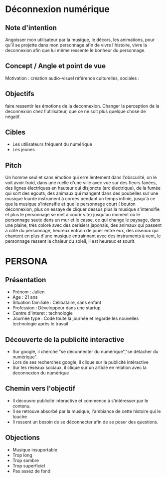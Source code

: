 # Déconnexion numérique 


## Note d'intention

Angoisser mon utilisateur par la musique, le décors, les animations, pour qu'il se projette dans mon personnage afin de vivre l'histoire, vivre la deconnexion afin que lui même ressente le bonheur du personnage.

## Concept / Angle et point de vue

Motivation : création audio-visuel
référence culturelles, sociales : 

## Objectifs 

faire ressentir les émotions de la deconnexion.
Changer la perception de la deconnexion chez l'utilisateur, que ce ne soit plus quelque chose de négatif.

## Cibles

- Les utilisateurs fréquent du numérique
- Les jeunes


## Pitch

Un homme seul et sans émotion qui erre lentement dans l'obscurité, on le voit avoir froid, dans une ruelle d'une ville avec vue sur des fleurs fanées, des lignes électriques en hauteur qui disjoncte (arc électrique), de la fumée qui sort des egouts, des animaux qui mangent dans des poubelles sur une musique lourde instrument à cordes pendant un temps infinie, jusqu'à ce que la musique s'intensifie et que le personnage court ( bouton déconnexion, plus on essaye de cliquer dessus plus la musique s'intensifie et plus le personnage se met à courir vite) jusqu'au moment où le personnage saute dans un mur et le casse, ce qui change le paysage, dans une plaine, très coloré avec des cerisiers japonais, des animaux qui passent à côté du personnage, heureux entrain de jouer entre eux, des oiseaux qui chantent en plus d'une musique entrainnant avec des instruments à vent, le personnage ressent la chaleur du soleil, il est heureux et sourit.

# PERSONA 

## Présentation
- Prénom : Julien
- Age : 21 ans
- Situation familiale : Célibataire, sans enfant
- Profession : Développeur dans une startup
- Centre d'interet : technologie
- Journée type : Code toute la journée et regarde les nouvelles technologie après le travail

## Découverte de la publicité interactive
- Sur google, il cherche "se déconnecter du numérique","se détacher du numérique".
- Lors de ses recherches google, il clique sur la publicité intéractive
- Sur les réseaux sociaux, il clique sur un article en relation avec la deconnexion du numérique

## Chemin vers l'objectif
- Il découvre publicité interactive et commence à s'intéresser par le contenu.
- Il se retrouve absorbé par la musique, l'ambiance de cette histoire qui le touche 
- Il ressent un besoin de se déconnecter afin de se poser des questions.  

## Objections 
- Musique insuportable
- Trop long
- Trop sombre
- Trop superficiel
- Pas assez de fond
